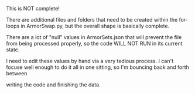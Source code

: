 This is NOT complete!

There are additional files and folders that need to be created within the for-loops in ArmorSwap.py, but the overall shape is basically complete.

There are a lot of "null" values in ArmorSets.json that will prevent the file from being processed properly, so the code WILL NOT RUN in its current state.

I need to edit these values by hand via a very tedious process. I can't focuse well enough to do it all in one sitting, so I'm bouncing back and forth between

writing the code and finishing the data.

